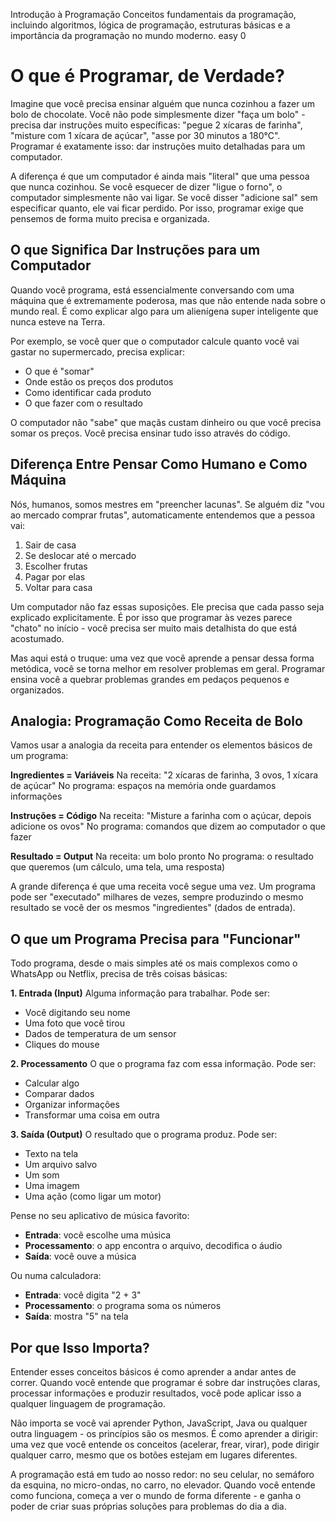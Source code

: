 Introdução à Programação
Conceitos fundamentais da programação, incluindo algoritmos, lógica de programação, estruturas básicas e a importância da programação no mundo moderno.
easy
0

# O que é Programar, de Verdade?

Imagine que você precisa ensinar alguém que nunca cozinhou a fazer um bolo de chocolate. Você não pode simplesmente dizer "faça um bolo" - precisa dar instruções muito específicas: "pegue 2 xícaras de farinha", "misture com 1 xícara de açúcar", "asse por 30 minutos a 180°C". Programar é exatamente isso: dar instruções muito detalhadas para um computador.

A diferença é que um computador é ainda mais "literal" que uma pessoa que nunca cozinhou. Se você esquecer de dizer "ligue o forno", o computador simplesmente não vai ligar. Se você disser "adicione sal" sem especificar quanto, ele vai ficar perdido. Por isso, programar exige que pensemos de forma muito precisa e organizada.

## O que Significa Dar Instruções para um Computador

Quando você programa, está essencialmente conversando com uma máquina que é extremamente poderosa, mas que não entende nada sobre o mundo real. É como explicar algo para um alienígena super inteligente que nunca esteve na Terra.

Por exemplo, se você quer que o computador calcule quanto você vai gastar no supermercado, precisa explicar:
- O que é "somar"
- Onde estão os preços dos produtos
- Como identificar cada produto
- O que fazer com o resultado

O computador não "sabe" que maçãs custam dinheiro ou que você precisa somar os preços. Você precisa ensinar tudo isso através do código.

## Diferença Entre Pensar Como Humano e Como Máquina

Nós, humanos, somos mestres em "preencher lacunas". Se alguém diz "vou ao mercado comprar frutas", automaticamente entendemos que a pessoa vai:
1. Sair de casa
2. Se deslocar até o mercado
3. Escolher frutas
4. Pagar por elas
5. Voltar para casa

Um computador não faz essas suposições. Ele precisa que cada passo seja explicado explicitamente. É por isso que programar às vezes parece "chato" no início - você precisa ser muito mais detalhista do que está acostumado.

Mas aqui está o truque: uma vez que você aprende a pensar dessa forma metódica, você se torna melhor em resolver problemas em geral. Programar ensina você a quebrar problemas grandes em pedaços pequenos e organizados.

## Analogia: Programação Como Receita de Bolo

Vamos usar a analogia da receita para entender os elementos básicos de um programa:

**Ingredientes = Variáveis**
Na receita: "2 xícaras de farinha, 3 ovos, 1 xícara de açúcar"
No programa: espaços na memória onde guardamos informações

**Instruções = Código**
Na receita: "Misture a farinha com o açúcar, depois adicione os ovos"
No programa: comandos que dizem ao computador o que fazer

**Resultado = Output**
Na receita: um bolo pronto
No programa: o resultado que queremos (um cálculo, uma tela, uma resposta)

A grande diferença é que uma receita você segue uma vez. Um programa pode ser "executado" milhares de vezes, sempre produzindo o mesmo resultado se você der os mesmos "ingredientes" (dados de entrada).

## O que um Programa Precisa para "Funcionar"

Todo programa, desde o mais simples até os mais complexos como o WhatsApp ou Netflix, precisa de três coisas básicas:

**1. Entrada (Input)**
Alguma informação para trabalhar. Pode ser:
- Você digitando seu nome
- Uma foto que você tirou
- Dados de temperatura de um sensor
- Cliques do mouse

**2. Processamento**
O que o programa faz com essa informação. Pode ser:
- Calcular algo
- Comparar dados
- Organizar informações
- Transformar uma coisa em outra

**3. Saída (Output)**
O resultado que o programa produz. Pode ser:
- Texto na tela
- Um arquivo salvo
- Um som
- Uma imagem
- Uma ação (como ligar um motor)

Pense no seu aplicativo de música favorito:
- **Entrada**: você escolhe uma música
- **Processamento**: o app encontra o arquivo, decodifica o áudio
- **Saída**: você ouve a música

Ou numa calculadora:
- **Entrada**: você digita "2 + 3"
- **Processamento**: o programa soma os números
- **Saída**: mostra "5" na tela

## Por que Isso Importa?

Entender esses conceitos básicos é como aprender a andar antes de correr. Quando você entende que programar é sobre dar instruções claras, processar informações e produzir resultados, você pode aplicar isso a qualquer linguagem de programação.

Não importa se você vai aprender Python, JavaScript, Java ou qualquer outra linguagem - os princípios são os mesmos. É como aprender a dirigir: uma vez que você entende os conceitos (acelerar, frear, virar), pode dirigir qualquer carro, mesmo que os botões estejam em lugares diferentes.

A programação está em tudo ao nosso redor: no seu celular, no semáforo da esquina, no micro-ondas, no carro, no elevador. Quando você entende como funciona, começa a ver o mundo de forma diferente - e ganha o poder de criar suas próprias soluções para problemas do dia a dia.